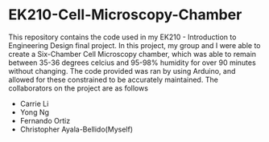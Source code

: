 # EK210-Cell-Microscopy-Chamber
This repository contains the code used in my EK210 - Introduction to Engineering Design final project. In this project, my group and I were able to create a Six-Chamber Cell Microscopy chamber, which was able to remain between 35-36 degrees celcius and 95-98% humidity for over 90 minutes without changing. The code provided was ran by using Arduino, and allowed for these constrained to be accurately maintained. The collaborators on the project are as follows
  - Carrie Li
  - Yong Ng
  - Fernando Ortiz
  - Christopher Ayala-Bellido(Myself)
